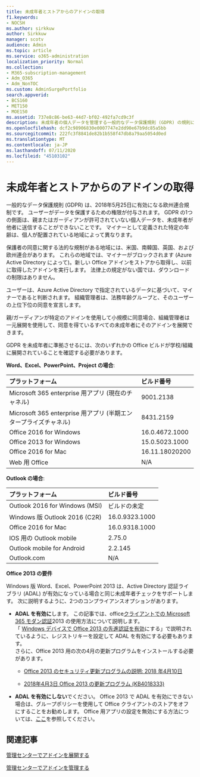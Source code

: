 ```yaml
---
title: 未成年者とストアからのアドインの取得
f1.keywords:
- NOCSH
ms.author: sirkkuw
author: Sirkkuw
manager: scotv
audience: Admin
ms.topic: article
ms.service: o365-administration
localization_priority: Normal
ms.collection:
- M365-subscription-management
- Adm_O365
- Adm_NonTOC
ms.custom: AdminSurgePortfolio
search.appverid:
- BCS160
- MET150
- MOE150
ms.assetid: 737e8c86-be63-44d7-bf02-492fa7cd9c3f
description: 未成年者の個人データを管理する一般的なデータ保護規則 (GDPR) の規則について説明します。
ms.openlocfilehash: dcf2c98906830e0007747e2dd90e67b9dc85a5bb
ms.sourcegitcommit: 222fc3f8841de82b1b558f47db8a79aa5054d0ed
ms.translationtype: MT
ms.contentlocale: ja-JP
ms.lasthandoff: 07/11/2020
ms.locfileid: "45103102"
---
```

# <a name="minors-and-acquiring-add-ins-from-the-store"></a>未成年者とストアからのアドインの取得

一般的なデータ保護規則 (GDPR) は、2018年5月25日に有効になる欧州連合規制です。 ユーザーがデータを保護するための権限が付与されます。 GDPR の1つの側面は、親またはガーディアンが許可されていない個人データを、未成年者が他者に送信することができないことです。 マイナーとして定義された特定の年齢は、個人が配置されている地域によって異なります。
  
保護者の同意に関する法的な規制がある地域には、米国、南韓国、英国、および欧州連合があります。 これらの地域では、マイナーがブロックされます (Azure Active Directory によって)。新しい Office アドインをストアから取得し、以前に取得したアドインを実行します。 法律上の規定がない国では、ダウンロードの制限はありません。
  
ユーザーは、Azure Active Directory で指定されているデータに基づいて、マイナーであると判断されます。 組織管理者は、法務年齢グループと、そのユーザーの上位下位の同意を宣言します。
  
親/ガーディアンが特定のアドインを使用して小規模に同意場合、組織管理者は一元展開を使用して、同意を得ているすべての未成年者にそのアドインを展開できます。
  
GDPR を未成年者に準拠させるには、次のいずれかの Office ビルドが学校/組織に展開されていることを確認する必要があります。
 
 **Word、Excel、PowerPoint、Project の場合**: 

|**プラットフォーム** <br/> |**ビルド番号** <br/> |
|:-----|:-----|
|Microsoft 365 enterprise 用アプリ (現在のチャネル)  <br/> |9001.2138   <br/> |
|Microsoft 365 enterprise 用アプリ (半期エンタープライズチャネル)  <br/> |8431.2159  <br/> |
|Office 2016 for Windows  <br/> |16.0.4672.1000  <br/> |
|Office 2013 for Windows  <br/> |15.0.5023.1000  <br/> |
|Office 2016 for Mac  <br/> |16.11.18020200  <br/> |
|Web 用 Office  <br/> |N/A  <br/> |
   
 **Outlook の場合**: 
  
|**プラットフォーム** <br/> |**ビルド番号** <br/> |
|:-----|:-----|
|Outlook 2016 for Windows (MSI)  <br/> |ビルドの未定  <br/> |
|Windows 版 Outlook 2016 (C2R)  <br/> |16.0.9323.1000  <br/> |
|Office 2016 for Mac  <br/> |16.0.9318.1000  <br/> |
|IOS 用の Outlook mobile  <br/> |2.75.0  <br/> |
|Outlook mobile for Android  <br/> |2.2.145  <br/> |
|Outlook.com  <br/> |N/A  <br/> |

 **Office 2013 の要件**
  
Windows 版 Word、Excel、PowerPoint 2013 は、Active Directory 認証ライブラリ (ADAL) が有効になっている場合と同じ未成年者チェックをサポートします。 次に説明するように、2つのコンプライアンスオプションがあります。
  
- **ADAL を有効に**します。 この記事では、office[クライアントでの Microsoft 365 モダン認証](https://docs.microsoft.com/office365/enterprise/modern-auth-for-office-2013-and-2016)2013 の使用方法について説明します。<br/>「 [Windows デバイスで Office 2013 の先進認証を有効](../security-and-compliance/enable-modern-authentication.md)にする」で説明されているように、レジストリキーを設定して ADAL を有効にする必要もあります。<br/>さらに、Office 2013 用の次の4月の更新プログラムをインストールする必要があります。
    
  - [Office 2013 のセキュリティ更新プログラムの説明: 2018 年4月10日](https://support.microsoft.com/help/4018330/description-of-the-security-update-for-office-2013-april-10-2018)
    
  - [2018年4月3日 Office 2013 の更新プログラム (KB4018333)](https://support.microsoft.com/help/4018333/april-3-2018-update-for-office-2013-kb4018333)
    
- **ADAL を有効にしない**でください。 Office 2013 で ADAL を有効にできない場合は、グループポリシーを使用して Office クライアントのストアをオフにすることをお勧めします。 Office 用アプリの設定を無効にする方法については、[ここ](https://technet.microsoft.com/library/cc178992.aspx)を参照してください。

## <a name="related-articles"></a>関連記事

[管理センターでアドインを展開する](https://docs.microsoft.com/microsoft-365/admin/manage/manage-deployment-of-add-ins)

[管理センターでアドインを管理する](https://docs.microsoft.com/microsoft-365/admin/manage/manage-addins-in-the-admin-center)
    
